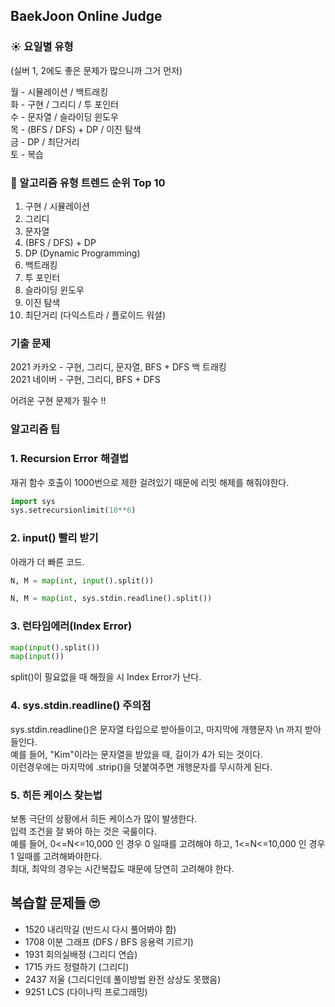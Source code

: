 ## BaekJoon Online Judge 

### ☀️ 요일별 유형
(실버 1, 2에도 좋은 문제가 많으니까 그거 먼저)
   
월 - 시뮬레이션 / 백트래킹   
화 - 구현 / 그리디 / 투 포인터   
수 - 문자열 / 슬라이딩 윈도우   
목 - (BFS / DFS) + DP / 이진 탐색    
금 - DP / 최단거리    
토 - 복습
 
### 👑 알고리즘 유형 트렌드 순위 Top 10 
1. 구현 / 시뮬레이션
2. 그리디
3. 문자열
4. (BFS / DFS) + DP
5. DP (Dynamic Programming)
6. 백트래킹
7. 투 포인터
8. 슬라이딩 윈도우
9. 이진 탐색
10. 최단거리 (다익스트라 / 플로이드 워셜)

### 기출 문제
2021 카카오 - 구현, 그리디, 문자열, BFS + DFS 백 트래킹   
2021 네이버 - 구현, 그리디, BFS + DFS   
   
어려운 구현 문제가 필수 !!

### 알고리즘 팁
### 1. Recursion Error 해결법
재귀 함수 호출이 1000번으로 제한 걸려있기 때문에 리밋 해제를 해줘야한다.   

```python
import sys
sys.setrecursionlimit(10**6)
```

### 2. input() 빨리 받기
아래가 더 빠른 코드.   
```python
N, M = map(int, input().split())

N, M = map(int, sys.stdin.readline().split())
```

### 3. 런타임에러(Index Error)
```python
map(input().split())
map(input())
```
split()이 필요없을 때 해줬을 시 Index Error가 난다. 
   
### 4. sys.stdin.readline() 주의점
sys.stdin.readline()은 문자열 타입으로 받아들이고, 마지막에 개행문자 \n 까지 받아들인다.   
예를 들어, "Kim"이라는 문자열을 받았을 때, 길이가 4가 되는 것이다.   
이런경우에는 마지막에 .strip()을 덧붙여주면 개행문자를 무시하게 된다.

### 5. 히든 케이스 찾는법
보통 극단의 상황에서 히든 케이스가 많이 발생한다.   
입력 조건을 잘 봐야 하는 것은 국룰이다.   
예를 들어, 0<=N<=10,000 인 경우 0 일때를 고려해야 하고, 1<=N<=10,000 인 경우 1 일때를 고려해봐야한다.    
최대, 최악의 경우는 시간복잡도 때문에 당연히 고려해야 한다.

## 복습할 문제들 🙄
- 1520 내리막길 (반드시 다시 풀어봐야 함)
- 1708 이분 그래프 (DFS / BFS 응용력 기르기)
- 1931 회의실배정 (그리디 연습)
- 1715 카드 정렬하기 (그리디)
- 2437 저울 (그리디인데 풀이방법 완전 상상도 못했음)
- 9251 LCS (다이나믹 프로그래밍)
